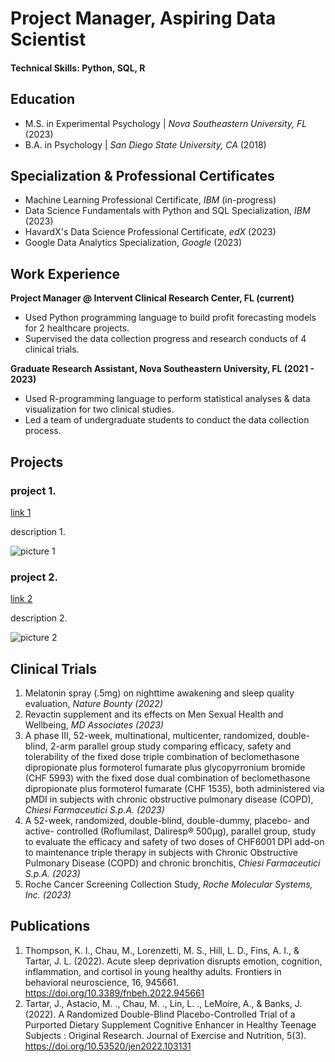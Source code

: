 # Project Manager, Aspiring Data Scientist

#### Technical Skills: Python, SQL, R


## Education       		
- M.S. in Experimental Psychology	| _Nova Southeastern University, FL_ (2023)	 			        		
- B.A. in Psychology | _San Diego State University, CA_ (2018)


## Specialization & Professional Certificates       	
- Machine Learning Professional Certificate, _IBM_ (in-progress)
- Data Science Fundamentals with Python and SQL Specialization, _IBM_ (2023)
- HavardX's Data Science Professional Certificate, _edX_ (2023)
- Google Data Analytics Specialization, _Google_ (2023) 


## Work Experience
**Project Manager @ Intervent Clinical Research Center, FL (current)**
- Used Python programming language to build profit forecasting models for 2 healthcare projects. 
- Supervised the data collection progress and research conducts of 4 clinical trials. 

**Graduate Research Assistant, Nova Southeastern University, FL (2021 - 2023)**
- Used R-programming language to perform statistical analyses & data visualization for two clinical studies.
- Led a team of undergraduate students to conduct the data collection process.


## Projects
### project 1.
[link 1](https://www.mdpi.com/1424-8220/22/8/3048)

description 1. 

![picture 1](/assets/img/eeg_band_discovery.jpeg)

### project 2.
[link 2](https://www.mdpi.com/1424-8220/22/8/3048)

description 2. 

![picture 2](/assets/img/eeg_band_discovery.jpeg)

## Clinical Trials
1. Melatonin spray (.5mg) on nighttime awakening and sleep quality evaluation, _Nature Bounty (2022)_
2. Revactin supplement and its effects on Men Sexual Health and Wellbeing, _MD Associates (2023)_
3. A phase III, 52-week, multinational, multicenter, randomized, double-blind, 2-arm parallel group study comparing efficacy, safety and tolerability of the fixed dose triple combination of beclomethasone dipropionate plus formoterol fumarate plus glycopyrronium bromide (CHF 5993) with the fixed dose dual combination of beclomethasone dipropionate plus formoterol fumarate (CHF 1535), both administered via pMDI in subjects with chronic obstructive pulmonary disease (COPD), _Chiesi Farmaceutici S.p.A. (2023)_
4. A 52-week, randomized, double-blind, double-dummy, placebo- and active- controlled (Roflumilast, Daliresp® 500μg), parallel group, study to evaluate the efficacy and safety of two doses of CHF6001 DPI add-on to maintenance triple therapy in subjects with Chronic Obstructive Pulmonary Disease (COPD) and chronic bronchitis, _Chiesi Farmaceutici S.p.A. (2023)_
5. Roche Cancer Screening Collection Study, _Roche Molecular Systems, Inc. (2023)_


## Publications
1. Thompson, K. I., Chau, M., Lorenzetti, M. S., Hill, L. D., Fins, A. I., & Tartar, J. L. (2022). Acute sleep deprivation disrupts emotion, cognition, inflammation, and cortisol in young healthy adults. Frontiers in behavioral neuroscience, 16, 945661. https://doi.org/10.3389/fnbeh.2022.945661
2. Tartar, J., Astacio, M. ., Chau, M. ., Lin, L. ., LeMoire, A., & Banks, J. (2022). A Randomized Double-Blind Placebo-Controlled Trial of a Purported Dietary Supplement Cognitive Enhancer in Healthy Teenage Subjects : Original Research. Journal of Exercise and Nutrition, 5(3). https://doi.org/10.53520/jen2022.103131
